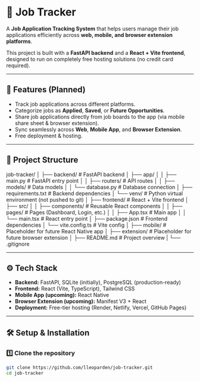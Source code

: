 # 📌 Job Tracker

A **Job Application Tracking System** that helps users manage their job applications efficiently across **web, mobile, and browser extension platforms**.  

This project is built with a **FastAPI backend** and a **React + Vite frontend**, designed to run on completely free hosting solutions (no credit card required).  

---

## 🚀 Features (Planned)
- Track job applications across different platforms.
- Categorize jobs as **Applied**, **Saved**, or **Future Opportunities**.
- Share job applications directly from job boards to the app (via mobile share sheet & browser extension).
- Sync seamlessly across **Web**, **Mobile App**, and **Browser Extension**.
- Free deployment & hosting.

---

## 📂 Project Structure

job-tracker/
│
├── backend/ # FastAPI backend
│ ├── app/
│ │ ├── main.py # FastAPI entry point
│ │ ├── routers/ # API routes
│ │ ├── models/ # Data models
│ │ └── database.py # Database connection
│ ├── requirements.txt # Backend dependencies
│ └── venv/ # Python virtual environment (not pushed to git)
│
├── frontend/ # React + Vite frontend
│ ├── src/
│ │ ├── components/ # Reusable React components
│ │ ├── pages/ # Pages (Dashboard, Login, etc.)
│ │ ├── App.tsx # Main app
│ │ └── main.tsx # React entry point
│ ├── package.json # Frontend dependencies
│ └── vite.config.ts # Vite config
│
├── mobile/ # Placeholder for future React Native app
│
├── extension/ # Placeholder for future browser extension
│
├── README.md # Project overview
|
└── .gitignore


---

## ⚙️ Tech Stack

- **Backend:** FastAPI, SQLite (initially), PostgreSQL (production-ready)
- **Frontend:** React (Vite, TypeScript), Tailwind CSS
- **Mobile App (upcoming):** React Native
- **Browser Extension (upcoming):** Manifest V3 + React
- **Deployment:** Free-tier hosting (Render, Netlify, Vercel, GitHub Pages)

---

## 🛠️ Setup & Installation

### 1️⃣ Clone the repository
```bash
git clone https://github.com/lleoparden/job-tracker.git
cd job-tracker

